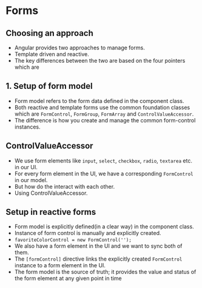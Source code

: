 # Forms

## Choosing an approach

- Angular provides two approaches to manage forms.
- Template driven and reactive.
- The key differences between the two are based on the four pointers which are


## 1. Setup of form model

- Form model refers to the form data defined in the component class.
- Both reactive and template forms use the common foundation classes which are `FormControl`, `FormGroup`, `FormArray` and `ControlValueAccessor`.
- The difference is how you create and manage the common form-control instances.

## ControlValueAccessor

- We use form elements like `input`, `select`, `checkbox`, `radio`, `textarea` etc. in our UI.
- For every form element in the UI, we have a corresponding `FormControl` in our model.
- But how do the interact with each other.
- Using ControlValueAccessor.

## Setup in reactive forms

- Form model is explicitly defined(in a clear way) in the component class.
- Instance of form control is manually and explicitly created.
- `favoriteColorControl = new FormControl('');`
- We also have a form element in the UI and we want to sync both of them.
- The `[formControl]` directive links the explicitly created `FormControl` instance to a form element in the UI.
- The form model is the source of truth; it provides the value and status of the form element at any given point in time

